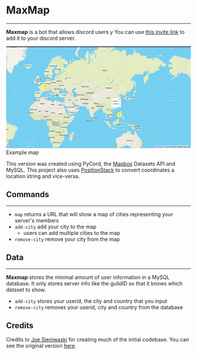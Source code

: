 # MaxMap

---
**Maxmap** is a bot that allows discord users y
You can use [this invite link](https://discord.com/api/oauth2/authorize?client_id=1120211992947478588&permissions=397284730944&scope=bot) 
to add it to your discord server. 

![img.png](assets/img.png)
Example map

This version was created using PyCord, the [Mapbox](https://www.mapbox.com) Datasets API and MySQL. 
This project also uses [PositionStack](https://positionstack.com/documentation) to convert coordinates a location string and vice-versa.


## Commands

---

- `map` returns a URL that will show a map of cities representing your server's members
- `add-city` add your city to the map
  - users can add multiple cities to the map
- `remove-city` remove your city from the map

## Data

---
**Maxmap** stores the minimal amount of user information in a MySQL database. It only stores server info like the guildID 
so that it knows which dataset to show.

- `add-city` stores your userid, the city and country that you input
- `remove-city` removes your userid, city and country from the database

## Credits
Credits to [Joe Sieniwaski](https://github.com/jozefws) for creating much of the initial codebase. 
You can see the original version [here](https://github.com/jozefws/MaxMap).
